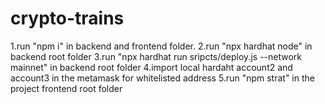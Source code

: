 # crypto-trains

1.run "npm i" in backend and frontend folder.
2.run "npx hardhat node" in backend root folder
3.run "npx hardhat run sripcts/deploy.js --network mainnet" in backend root folder
4.import local hardaht account2 and account3 in the metamask for whitelisted address
5.run "npm strat" in the project frontend root folder
